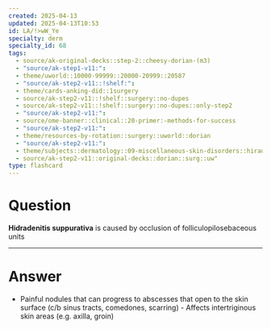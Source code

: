 ```yaml
---
created: 2025-04-13
updated: 2025-04-13T10:53
id: LA/!>wW_Ye
specialty: derm
specialty_id: 68
tags:
  - source/ak-original-decks::step-2::cheesy-dorian-(m3)
  - "source/ak-step1-v11:": 
  - theme/uworld::10000-99999::20000-20999::20587
  - "source/ak-step2-v11::!shelf:": 
  - theme/cards-anking-did::1surgery
  - source/ak-step2-v11::!shelf::surgery::no-dupes
  - source/ak-step2-v11::!shelf::surgery::no-dupes::only-step2
  - "source/ak-step2-v11:": 
  - source/ome-banner::clinical::20-primer:-methods-for-success
  - "source/ak-step2-v11:": 
  - theme/resources-by-rotation::surgery::uworld::dorian
  - "source/ak-step2-v11:": 
  - theme/subjects::dermatology::09-miscellaneous-skin-disorders::hiradenitis-suppurativa
  - source/ak-step2-v11::original-decks::dorian::surg::uw"
type: flashcard
---
```


# Question
**Hidradenitis suppurativa** is caused by occlusion of  folliculopilosebaceous units

---

# Answer
- Painful nodules that can progress to abscesses that open to the skin surface (c/b sinus tracts, comedones, scarring) - Affects intertriginous skin areas (e.g. axilla, groin)